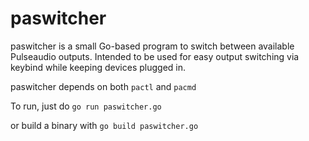 # paswitcher
paswitcher is a small Go-based program to switch between available Pulseaudio outputs. Intended to be used for easy output switching via keybind while keeping devices plugged in.

paswitcher depends on both `pactl` and `pacmd`

To run, just do `go run paswitcher.go`

or build a binary with `go build paswitcher.go`